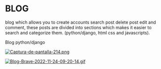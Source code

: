 # BLOG
blog which allows you to create accounts search post delete post edit and comment, these posts are divided into sections which makes it easier to search and categorize them. (python/django, html css and javascripts).

Blog python/django

[![Captura-de-pantalla-214.png](https://i.postimg.cc/MX2tQf5f/Captura-de-pantalla-214.png)](https://postimg.cc/hQs9FjHK)

[![Blog-Brave-2022-11-24-09-20-14.gif](https://i.postimg.cc/TwBJz5ZN/Blog-Brave-2022-11-24-09-20-14.gif)](https://postimg.cc/njYm7rVq)


